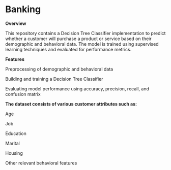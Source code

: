 # Banking
**Overview**

This repository contains a Decision Tree Classifier implementation to predict whether a customer will purchase a product or service based on their demographic and behavioral data. The model is trained using supervised learning techniques and evaluated for performance metrics.

**Features**

Preprocessing of demographic and behavioral data

Building and training a Decision Tree Classifier

Evaluating model performance using accuracy, precision, recall, and confusion matrix

**The dataset consists of various customer attributes such as:**

Age

Job

Education

Marital

Housing

Other relevant behavioral features
